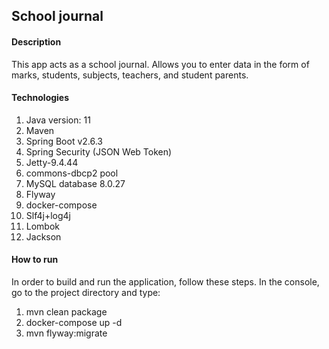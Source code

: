 <h2>School journal</h2>
<h4>Description</h4>
<p>This app acts as a school journal. Allows you to enter data in the form of marks, students, subjects, teachers, and student parents.</p>
<h4>Technologies</h4>
<ol>
<li>Java version: 11
<li>Maven
<li>Spring Boot v2.6.3
<li>Spring Security (JSON Web Token)
<li>Jetty-9.4.44
<li>commons-dbcp2 pool
<li>MySQL database 8.0.27
<li>Flyway
<li>docker-compose
<li>Slf4j+log4j
<li>Lombok
<li>Jackson
</ol>
<h4>How to run</h4>
<p>In order to build and run the application, follow these steps. 
In the console, go to the project directory and type:</p>
<ol>
<li>mvn clean package
<li>docker-compose up -d
<li>mvn flyway:migrate
</ol>
